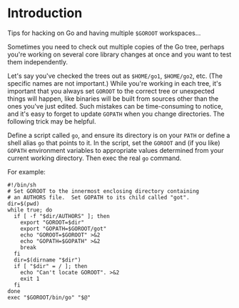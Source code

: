 # Introduction

Tips for hacking on Go and having multiple ` $GOROOT ` workspaces...

Sometimes you need to check out multiple copies of the Go tree, perhaps you're working on several core library changes at once and you want to test them independently.

Let's say you've checked the trees out as ` $HOME/go1 `, ` $HOME/go2 `, etc.  (The specific names are not important.)  While you're working in each tree, it's important that you always set ` GOROOT ` to the correct tree or unexpected things will happen, like binaries will be built from sources other than the ones you've just edited.  Such mistakes can be time-consuming to notice, and it's easy to forget to update ` GOPATH ` when you change directories.  The following trick may be helpful.

Define a script called ` go `, and ensure its directory is on your ` PATH ` or define a shell alias ` go ` that points to it.  In the script, set the ` GOROOT ` and (if you like) ` GOPATH ` environment variables to appropriate values determined from your current working directory.  Then exec the real ` go ` command.

For example:

```
#!/bin/sh
# Set GOROOT to the innermost enclosing directory containing
# an AUTHORS file.  Set GOPATH to its child called "got".
dir=$(pwd)
while true; do
  if [ -f "$dir/AUTHORS" ]; then
    export "GOROOT=$dir"
    export "GOPATH=$GOROOT/got"
    echo "GOROOT=$GOROOT" >&2
    echo "GOPATH=$GOPATH" >&2
    break
  fi
  dir=$(dirname "$dir")
  if [ "$dir" = / ]; then
    echo "Can't locate GOROOT". >&2
    exit 1
  fi
done
exec "$GOROOT/bin/go" "$@"
```